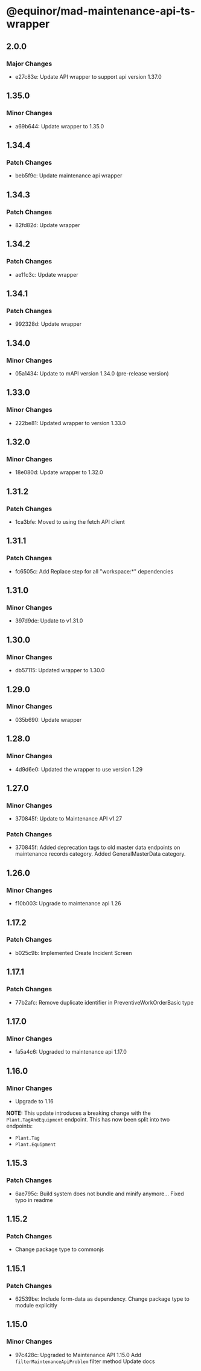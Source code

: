 # @equinor/mad-maintenance-api-ts-wrapper

## 2.0.0

### Major Changes

- e27c83e: Update API wrapper to support api version 1.37.0

## 1.35.0

### Minor Changes

- a69b644: Update wrapper to 1.35.0

## 1.34.4

### Patch Changes

- beb5f9c: Update maintenance api wrapper

## 1.34.3

### Patch Changes

- 82fd82d: Update wrapper

## 1.34.2

### Patch Changes

- ae11c3c: Update wrapper

## 1.34.1

### Patch Changes

- 992328d: Update wrapper

## 1.34.0

### Minor Changes

- 05a1434: Update to mAPI version 1.34.0 (pre-release version)

## 1.33.0

### Minor Changes

- 222be81: Updated wrapper to version 1.33.0

## 1.32.0

### Minor Changes

- 18e080d: Update wrapper to 1.32.0

## 1.31.2

### Patch Changes

- 1ca3bfe: Moved to using the fetch API client

## 1.31.1

### Patch Changes

- fc6505c: Add Replace step for all "workspace:\*" dependencies

## 1.31.0

### Minor Changes

- 397d9de: Update to v1.31.0

## 1.30.0

### Minor Changes

- db57115: Updated wrapper to 1.30.0

## 1.29.0

### Minor Changes

- 035b690: Update wrapper

## 1.28.0

### Minor Changes

- 4d9d6e0: Updated the wrapper to use version 1.29

## 1.27.0

### Minor Changes

- 370845f: Update to Maintenance API v1.27

### Patch Changes

- 370845f: Added deprecation tags to old master data endpoints on maintenance records category.
  Added GeneralMasterData category.

## 1.26.0

### Minor Changes

- f10b003: Upgrade to maintenance api 1.26

## 1.17.2

### Patch Changes

- b025c9b: Implemented Create Incident Screen

## 1.17.1

### Patch Changes

- 77b2afc: Remove duplicate identifier in PreventiveWorkOrderBasic type

## 1.17.0

### Minor Changes

- fa5a4c6: Upgraded to maintenance api 1.17.0

## 1.16.0

### Minor Changes

- Upgrade to 1.16

**NOTE:** This update introduces a breaking change with the `Plant.TagAndEquipment` endpoint. This
has now been split into two endpoints:

- `Plant.Tag`
- `Plant.Equipment`

## 1.15.3

### Patch Changes

- 6ae795c: Build system does not bundle and minify anymore... Fixed typo in readme

## 1.15.2

### Patch Changes

- Change package type to commonjs

## 1.15.1

### Patch Changes

- 62539be: Include form-data as dependency. Change package type to module explicitly

## 1.15.0

### Minor Changes

- 97c428c: Upgraded to Maintenance API 1.15.0 Add `filterMaintenanceApiProblem` filter method Update
  docs
